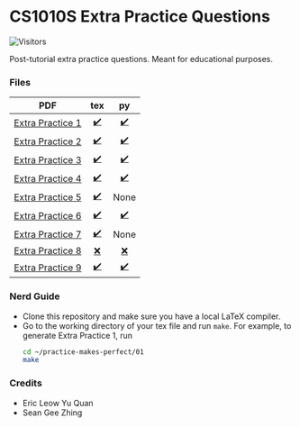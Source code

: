 # CS1010S Extra Practice Questions
![Visitors](https://visitor-badge.laobi.icu/badge?page_id=RussellDash332/practice-makes-perfect)

Post-tutorial extra practice questions. Meant for educational purposes.

### Files
|PDF|tex|py|
|:---:|:---:|:--:|
|[Extra Practice 1](https://github.com/RussellDash332/practice-makes-perfect/blob/main/01/extra-1.pdf)|[✔️](https://github.com/RussellDash332/practice-makes-perfect/blob/main/01/extra-1.tex)|[✔️](https://github.com/RussellDash332/practice-makes-perfect/tree/main/01/py)|
|[Extra Practice 2](https://github.com/RussellDash332/practice-makes-perfect/blob/main/02/extra-2.pdf)|[✔️](https://github.com/RussellDash332/practice-makes-perfect/blob/main/02/extra-2.tex)|[✔️](https://github.com/RussellDash332/practice-makes-perfect/tree/main/02/py)|
|[Extra Practice 3](https://github.com/RussellDash332/practice-makes-perfect/blob/main/03/extra-3.pdf)|[✔️](https://github.com/RussellDash332/practice-makes-perfect/blob/main/03/extra-3.tex)|[✔️](https://github.com/RussellDash332/practice-makes-perfect/tree/main/03/py)|
|[Extra Practice 4](https://github.com/RussellDash332/practice-makes-perfect/blob/main/04/extra-4.pdf)|[✔️](https://github.com/RussellDash332/practice-makes-perfect/blob/main/04/extra-4.tex)|[✔️](https://github.com/RussellDash332/practice-makes-perfect/tree/main/04/py)|
|[Extra Practice 5](https://github.com/RussellDash332/practice-makes-perfect/blob/main/05/extra-5.pdf)|[✔️](https://github.com/RussellDash332/practice-makes-perfect/blob/main/05/extra-5.tex)|None|
|[Extra Practice 6](https://github.com/RussellDash332/practice-makes-perfect/blob/main/06/extra-6.pdf)|[✔️](https://github.com/RussellDash332/practice-makes-perfect/blob/main/06/extra-6.tex)|[✔️](https://github.com/RussellDash332/practice-makes-perfect/tree/main/06/py)|
|[Extra Practice 7](https://github.com/RussellDash332/practice-makes-perfect/blob/main/07/extra-7.pdf)|[✔️](https://github.com/RussellDash332/practice-makes-perfect/blob/main/07/extra-7.tex)|None|
|[Extra Practice 8](https://github.com/RussellDash332/practice-makes-perfect/blob/main/08/extra-8.pdf)|[❌](https://github.com/RussellDash332/practice-makes-perfect/blob/main/08/extra-8.tex)|[❌](https://github.com/RussellDash332/practice-makes-perfect/tree/main/08/py)|
|[Extra Practice 9](https://github.com/RussellDash332/practice-makes-perfect/blob/main/09/extra-9.pdf)|[✔️](https://github.com/RussellDash332/practice-makes-perfect/blob/main/09/extra-9.tex)|[✔️](https://github.com/RussellDash332/practice-makes-perfect/tree/main/09/py)|

### Nerd Guide
- Clone this repository and make sure you have a local LaTeX compiler.
- Go to the working directory of your tex file and run `make`. For example, to generate Extra Practice 1, run
    ```sh
    cd ~/practice-makes-perfect/01
    make
    ```

### Credits
- Eric Leow Yu Quan
- Sean Gee Zhing